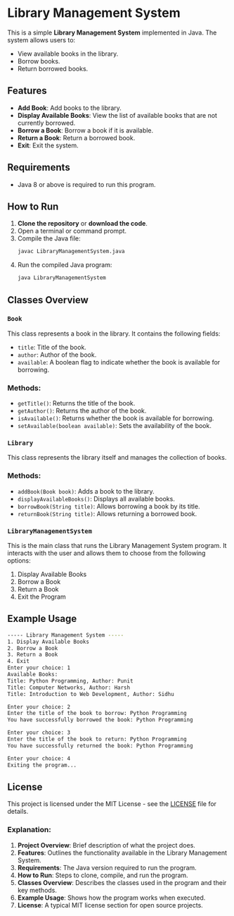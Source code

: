
# Library Management System

This is a simple **Library Management System** implemented in Java. The system allows users to:
- View available books in the library.
- Borrow books.
- Return borrowed books.

## Features
- **Add Book**: Add books to the library.
- **Display Available Books**: View the list of available books that are not currently borrowed.
- **Borrow a Book**: Borrow a book if it is available.
- **Return a Book**: Return a borrowed book.
- **Exit**: Exit the system.

## Requirements
- Java 8 or above is required to run this program.

## How to Run

1. **Clone the repository** or **download the code**.
2. Open a terminal or command prompt.
3. Compile the Java file:
   ```bash
   javac LibraryManagementSystem.java
   ```
4. Run the compiled Java program:
   ```bash
   java LibraryManagementSystem
   ```

## Classes Overview

### `Book`
This class represents a book in the library. It contains the following fields:
- `title`: Title of the book.
- `author`: Author of the book.
- `available`: A boolean flag to indicate whether the book is available for borrowing.

### Methods:
- `getTitle()`: Returns the title of the book.
- `getAuthor()`: Returns the author of the book.
- `isAvailable()`: Returns whether the book is available for borrowing.
- `setAvailable(boolean available)`: Sets the availability of the book.

### `Library`
This class represents the library itself and manages the collection of books.

### Methods:
- `addBook(Book book)`: Adds a book to the library.
- `displayAvailableBooks()`: Displays all available books.
- `borrowBook(String title)`: Allows borrowing a book by its title.
- `returnBook(String title)`: Allows returning a borrowed book.

### `LibraryManagementSystem`
This is the main class that runs the Library Management System program. It interacts with the user and allows them to choose from the following options:
1. Display Available Books
2. Borrow a Book
3. Return a Book
4. Exit the Program

## Example Usage

```bash
----- Library Management System -----
1. Display Available Books
2. Borrow a Book
3. Return a Book
4. Exit
Enter your choice: 1
Available Books:
Title: Python Programming, Author: Punit
Title: Computer Networks, Author: Harsh
Title: Introduction to Web Development, Author: Sidhu

Enter your choice: 2
Enter the title of the book to borrow: Python Programming
You have successfully borrowed the book: Python Programming

Enter your choice: 3
Enter the title of the book to return: Python Programming
You have successfully returned the book: Python Programming

Enter your choice: 4
Exiting the program...
```

## License
This project is licensed under the MIT License - see the [LICENSE](LICENSE) file for details.



### Explanation:
1. **Project Overview**: Brief description of what the project does.
2. **Features**: Outlines the functionality available in the Library Management System.
3. **Requirements**: The Java version required to run the program.
4. **How to Run**: Steps to clone, compile, and run the program.
5. **Classes Overview**: Describes the classes used in the program and their key methods.
6. **Example Usage**: Shows how the program works when executed.
7. **License**: A typical MIT license section for open source projects.
